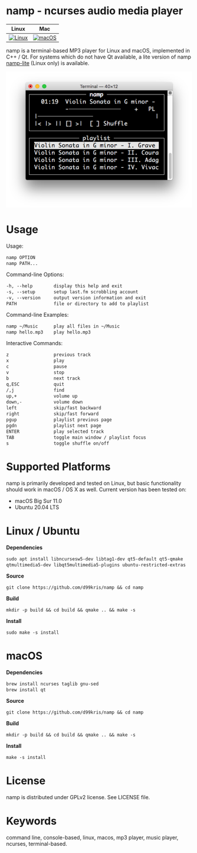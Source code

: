 namp - ncurses audio media player
=================================

| **Linux** | **Mac** |
|-----------|---------|
| [![Linux](https://github.com/d99kris/namp/workflows/Linux/badge.svg)](https://github.com/d99kris/namp/actions?query=workflow%3ALinux) | [![macOS](https://github.com/d99kris/namp/workflows/macOS/badge.svg)](https://github.com/d99kris/namp/actions?query=workflow%3AmacOS) |

namp is a terminal-based MP3 player for Linux and macOS, implemented in C++ / Qt.
For systems which do not have Qt available, a lite version of namp 
[namp-lite](https://github.com/d99kris/namp-lite) (Linux only) is available.

![screenshot](/res/namp-screenshot.png) 


Usage
=====
Usage:

    namp OPTION
    namp PATH...

Command-line Options:

    -h, --help        display this help and exit
    -s, --setup       setup last.fm scrobbling account
    -v, --version     output version information and exit
    PATH              file or directory to add to playlist

Command-line Examples:

    namp ~/Music      play all files in ~/Music
    namp hello.mp3    play hello.mp3

Interactive Commands:

    z                 previous track
    x                 play
    c                 pause
    v                 stop
    b                 next track
    q,ESC             quit
    /,j               find
    up,+              volume up
    down,-            volume down
    left              skip/fast backward
    right             skip/fast forward
    pgup              playlist previous page
    pgdn              playlist next page
    ENTER             play selected track
    TAB               toggle main window / playlist focus
    s                 toggle shuffle on/off

Supported Platforms
===================
namp is primarily developed and tested on Linux, but basic functionality should work in macOS / OS X as well. Current version has been tested on:

- macOS Big Sur 11.0
- Ubuntu 20.04 LTS

Linux / Ubuntu
==============

**Dependencies**

    sudo apt install libncursesw5-dev libtag1-dev qt5-default qt5-qmake qtmultimedia5-dev libqt5multimedia5-plugins ubuntu-restricted-extras

**Source**

    git clone https://github.com/d99kris/namp && cd namp

**Build**

    mkdir -p build && cd build && qmake .. && make -s

**Install**

    sudo make -s install

macOS
=====

**Dependencies**

    brew install ncurses taglib gnu-sed
    brew install qt

**Source**

    git clone https://github.com/d99kris/namp && cd namp

**Build**

    mkdir -p build && cd build && qmake .. && make -s

**Install**

    make -s install

License
=======
namp is distributed under GPLv2 license. See LICENSE file.

Keywords
========
command line, console-based, linux, macos, mp3 player, music player, ncurses, terminal-based.

